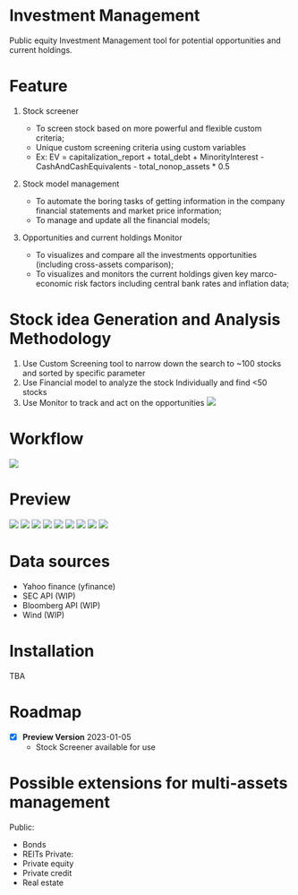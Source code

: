 Investment Management
=========================
Public equity Investment Management tool for potential opportunities and current holdings.

Feature
=========================
1. Stock screener
   - To screen stock based on more powerful and flexible custom criteria;
   - Unique custom screening criteria using custom variables
   - Ex: EV = capitalization_report + total_debt + MinorityInterest - CashAndCashEquivalents - total_nonop_assets * 0.5

2. Stock model management
   - To automate the boring tasks of getting information in the company financial statements and market price information;
   - To manage and update all the financial models;

3. Opportunities and current holdings Monitor
   - To visualizes and compare all the investments opportunities (including cross-assets comparison);
   - To visualizes and monitors the current holdings given key marco-economic risk factors including central bank rates and inflation data;

Stock idea Generation and Analysis Methodology
=========================
1. Use Custom Screening tool to narrow down the search to ~100 stocks and sorted by specific parameter
2. Use Financial model to analyze the stock Individually and find <50 stocks
3. Use Monitor to track and act on the opportunities
![](https://github.com/JerryChenz/Invest_Proc_Open/blob/main/screenshoots/idea_funnel_1.PNG)

Workflow
=========================
![](https://github.com/JerryChenz/Invest_Proc_Open/blob/main/screenshoots/Investment_Analysis_Workflow.jpg)

Preview
=========================
![](https://github.com/JerryChenz/Invest_Proc_Open/blob/main/screenshoots/Invest_Proc_Summary_1.png)
![](https://github.com/JerryChenz/Invest_Proc_Open/blob/main/screenshoots/Invest_Proc_Summary_2.png)
![](https://github.com/JerryChenz/Invest_Proc_Open/blob/main/screenshoots/Invest_Proc_Summary_3.png)
![](https://github.com/JerryChenz/Invest_Proc_Open/blob/main/screenshoots/Invest_Proc_Summary_4.png)
![](https://github.com/JerryChenz/Invest_Proc_Open/blob/main/screenshoots/Invest_Proc_Summary_5.png)
![](https://github.com/JerryChenz/Invest_Proc_Open/blob/main/screenshoots/Invest_Proc_Summary_6.png)
![](https://github.com/JerryChenz/Invest_Proc_Open/blob/main/screenshoots/Invest_Proc_Summary_7.png)
![](https://github.com/JerryChenz/Invest_Proc_Open/blob/main/screenshoots/Invest_Proc_Summary_8.png)
![](https://github.com/JerryChenz/Invest_Proc_Open/blob/main/screenshoots/Invest_Proc_Summary_9.png)

Data sources
=========================
- Yahoo finance (yfinance)
- SEC API (WIP)
- Bloomberg API (WIP)
- Wind (WIP)

Installation
=========================
TBA

Roadmap
=========================
- [x] **Preview Version**  2023-01-05
    - Stock Screener available for use

Possible extensions for multi-assets management
=========================
Public:
- Bonds
- REITs
Private:
- Private equity
- Private credit
- Real estate
